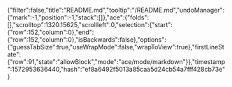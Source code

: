 {"filter":false,"title":"README.md","tooltip":"/README.md","undoManager":{"mark":-1,"position":-1,"stack":[]},"ace":{"folds":[],"scrolltop":1320.15625,"scrollleft":0,"selection":{"start":{"row":152,"column":0},"end":{"row":152,"column":0},"isBackwards":false},"options":{"guessTabSize":true,"useWrapMode":false,"wrapToView":true},"firstLineState":{"row":91,"state":"allowBlock","mode":"ace/mode/markdown"}},"timestamp":1572953636440,"hash":"ef8a6492f5013a85caa5d24cb54a7fff428cb73e"}